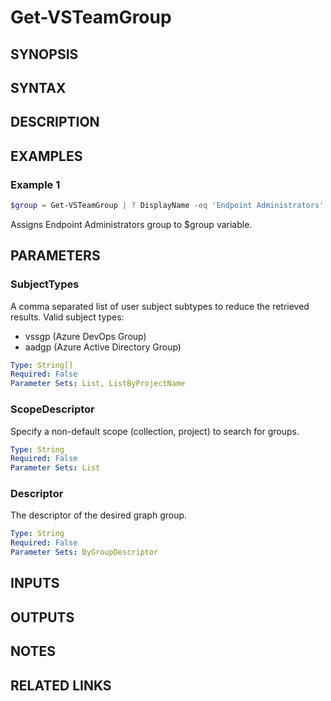 <!-- #include "./common/header.md" -->

# Get-VSTeamGroup

## SYNOPSIS

<!-- #include "./synopsis/Get-VSTeamGroup.md" -->

## SYNTAX

## DESCRIPTION

<!-- #include "./synopsis/Get-VSTeamGroup.md" -->

## EXAMPLES

### Example 1

```powershell
$group = Get-VSTeamGroup | ? DisplayName -eq 'Endpoint Administrators'
```

Assigns Endpoint Administrators group to $group variable.

## PARAMETERS

### SubjectTypes

A comma separated list of user subject subtypes to reduce the retrieved results.
Valid subject types:

- vssgp (Azure DevOps Group)
- aadgp (Azure Active Directory Group)

```yaml
Type: String[]
Required: False
Parameter Sets: List, ListByProjectName
```

### ScopeDescriptor

Specify a non-default scope (collection, project) to search for groups.

```yaml
Type: String
Required: False
Parameter Sets: List
```

### Descriptor

The descriptor of the desired graph group.

```yaml
Type: String
Required: False
Parameter Sets: ByGroupDescriptor
```

<!-- #include "./params/projectName.md" -->

## INPUTS

## OUTPUTS

## NOTES

<!-- #include "./common/prerequisites.md" -->

## RELATED LINKS

<!-- #include "./common/related.md" -->
